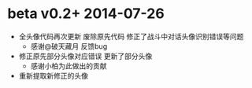 # beta v0.2+ 2014-07-26

- 全头像代码再次更新 废除原先代码 修正了战斗中对话头像识别错误等问题
    - 感谢@破天藏月 反馈bug
- 修正原先部分头像对应错误 更新了部分头像
    - 感谢小柏为此做出的贡献
- 重新提取新修正的头像
